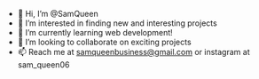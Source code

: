 - 👋 Hi, I’m @SamQueen
- 👀 I’m interested in finding new and interesting projects
- 🌱 I’m currently learning web development!
- 💞️ I’m looking to collaborate on exciting projects
- 📫 Reach me at samqueenbusiness@gmail.com or instagram at sam_queen06

<!---
SamQueen/SamQueen is a ✨ special ✨ repository because its `README.md` (this file) appears on your GitHub profile.
You can click the Preview link to take a look at your changes.
--->
